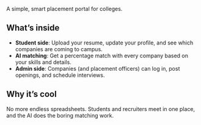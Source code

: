 
A simple, smart placement portal for colleges.

## What’s inside
- **Student side**: Upload your resume, update your profile, and see which companies are coming to campus.  
- **AI matching**: Get a percentage match with every company based on your skills and details.  
- **Admin side**: Companies (and placement officers) can log in, post openings, and schedule interviews.

## Why it’s cool
No more endless spreadsheets. Students and recruiters meet in one place, and the AI does the boring matching work.





  
